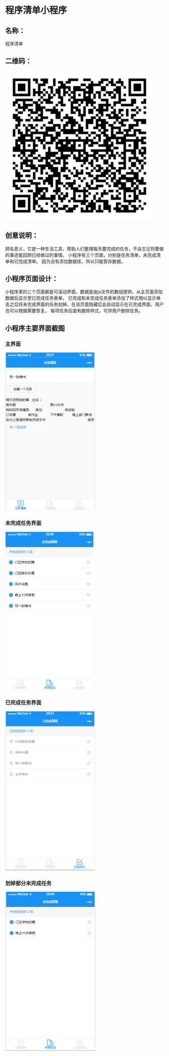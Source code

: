 # 程序清单小程序

## 名称：
程序清单

## 二维码：
![image](https://github.com/Gracesa/-picture-repository/blob/master/%E4%BA%8C%E7%BB%B4%E7%A0%81.jpg)


## 创意说明：
顾名思义，它是一种生活工具，帮助人们整理每天要完成的任务，不会忘记将要做的事还能回顾已经做过的事情。
小程序有三个页面，分别是任务清单，未完成清单和已完成清单。
因为没有添加数据库，所以只能暂存数据。


## 小程序页面设计：
小程序里的三个页面都是可滚动界面，数据是由js文件的数组提供，从主页面添加数据后显示至已完成任务表单。
已完成和未完成任务表单添加了样式用以显示单击之后将未完成界面的任务划掉，在该页面隐藏后会自动显示在已完成界面，用户也可以根据需要恢复。
每项任务后面有删除样式，可供用户删除任务。


## 小程序主要界面截图
### 主界面
![image](https://github.com/Gracesa/-picture-repository/blob/master/%E4%BB%BB%E5%8A%A1%E6%B8%85%E5%8D%95%E9%A6%96%E9%A1%B5.png)

### 未完成任务界面
![image](https://github.com/Gracesa/-picture-repository/blob/master/%E6%9C%AA%E5%AE%8C%E6%88%90%E4%BB%BB%E5%8A%A1%E7%95%8C%E9%9D%A21.png)

### 已完成任务界面
![image](https://github.com/Gracesa/-picture-repository/blob/master/%E5%B7%B2%E5%AE%8C%E6%88%90%E4%BB%BB%E5%8A%A1%E7%95%8C%E9%9D%A2.png)

### 划掉部分未完成任务
![image](https://github.com/Gracesa/-picture-repository/blob/master/%E6%9C%AA%E5%AE%8C%E6%88%90%E4%BB%BB%E5%8A%A1%E7%95%8C%E9%9D%A22.png)

